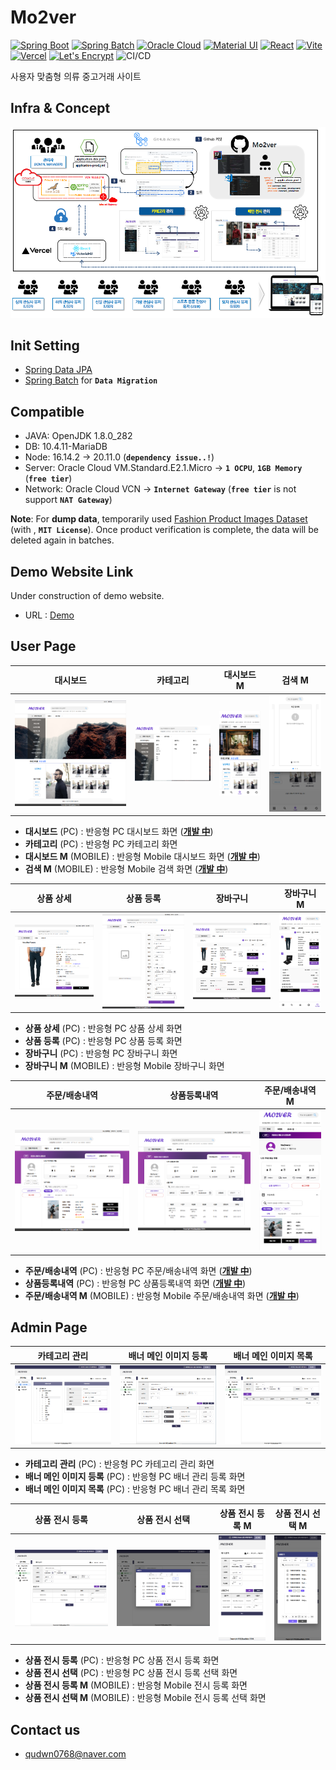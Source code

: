 # Mo2ver

[![Spring Boot](https://img.shields.io/badge/Spring%20Boot-6DB33F?style=flat&logo=springboot&logoColor=white)](https://spring.io/projects/spring-boot)
[![Spring Batch](https://img.shields.io/badge/Spring%20Batch-6DB33F?style=flat&logo=spring&logoColor=white)](https://spring.io/projects/spring-batch)
[![Oracle Cloud](https://img.shields.io/badge/Oracle%20Cloud-F80000?style=flat&logo=oracle&logoColor=white)](https://www.oracle.com/cloud/free/)
[![Material UI](https://img.shields.io/badge/Material%20UI-007FFF?style=flat&logo=mui&logoColor=white)](https://mui.com/material-ui/)
[![React](https://img.shields.io/badge/React-61DAFB?style=flat&logo=react&logoColor=white)](https://18.react.dev)
[![Vite](https://img.shields.io/badge/Vite-646CFF?style=flat&logo=vite&logoColor=white)](https://vite.dev)
[![Vercel](https://img.shields.io/badge/Vercel-000000?style=flat&logo=vercel&logoColor=white)](https://vercel.com)
[![Let's Encrypt](https://img.shields.io/badge/Let's%20Encrypt-003A70?style=flat&logo=letsencrypt&logoColor=white)](https://letsencrypt.org)
![CI/CD](https://github.com/er3busnote/mo2ver/actions/workflows/deploy.yml/badge.svg)

사용자 맞춤형 의류 중고거래 사이트

## Infra & Concept
![Infra & Concept](./images/INFRA&CONCEPT_v3.PNG)

## Init Setting
- [Spring Data JPA](https://start.spring.io/#!type=gradle-project&language=java&platformVersion=2.7.3&packaging=jar&jvmVersion=1.8&groupId=com.mo2ver&artifactId=mo2ver&name=mo2ver&description=Mo2ver%20project%20for%20Spring%20Boot&packageName=com.mo2ver.web&dependencies=data-jpa,validation,security,mail,devtools,mariadb,lombok)
- [Spring Batch](https://start.spring.io/#!type=gradle-project&language=java&platformVersion=2.7.3&packaging=jar&jvmVersion=1.8&groupId=com.mo2ver&artifactId=batch&name=batch&description=Mo2ver%20project%20for%20Spring%20Batch&packageName=com.mo2ver.batch&dependencies=batch,mariadb,lombok) for **`Data Migration`**

## Compatible
- JAVA: OpenJDK 1.8.0_282
- DB: 10.4.11-MariaDB
- Node: 16.14.2 → 20.11.0 (**`dependency issue..!`**)
- Server: Oracle Cloud VM.Standard.E2.1.Micro → **`1 OCPU`**, **`1GB Memory`** (**`free tier`**)
- Network: Oracle Cloud VCN → **`Internet Gateway`** (**`free tier`** is not support **`NAT Gateway`**)

**Note**: For **dump data**, temporarily used [Fashion Product Images Dataset](https://www.kaggle.com/datasets/paramaggarwal/fashion-product-images-dataset) (with <img src="https://www.kaggle.com/static/images/site-logo.svg" height="18" alt=""/>, **`MIT License`**). Once product verification is complete, the data will be deleted again in batches.

## Demo Website Link
Under construction of demo website.
- URL : [Demo](https://mo2ver.vercel.app/)

## User Page
| 대시보드 | 카테고리 | 대시보드 M | 검색 M |
| :-----: | :-----: | :-----: | :-----: |
| ![Home Page 01](./images/HOME_PC_01.PNG) | ![Home Page 02](./images/HOME_PC_02.PNG) | ![Home Page 03](./images/HOME_MOBILE_01.PNG) | ![Home Page 04](./images/GOODS_SEARCH_MOBILE_01.PNG) |

- **대시보드** (PC) : 반응형 PC 대시보드 화면 (<ins>**개발 中**</ins>)
- **카테고리** (PC) : 반응형 PC 카테고리 화면
- **대시보드 M** (MOBILE) : 반응형 Mobile 대시보드 화면 (<ins>**개발 中**</ins>)
- **검색 M** (MOBILE) : 반응형 Mobile 검색 화면 (<ins>**개발 中**</ins>)

| 상품 상세 | 상품 등록 | 장바구니 | 장바구니 M |
| :------: | :------: | :-----: | :-----: |
| ![Detail Page 01](./images/GOODS_DETAIL_PC_01.PNG) | ![Register Page 01](./images/GOODS_REGISTER_PC_01.PNG) | ![Cart Page 01](./images/CART_PC_01.PNG) | ![Cart Page 02](./images/CART_MOBILE_01.PNG) |

- **상품 상세** (PC) : 반응형 PC 상품 상세 화면
- **상품 등록** (PC) : 반응형 PC 상품 등록 화면
- **장바구니** (PC) : 반응형 PC 장바구니 화면
- **장바구니 M** (MOBILE) : 반응형 Mobile 장바구니 화면

| 주문/배송내역 | 상품등록내역 | 주문/배송내역 M |
| :--------: | :--------: | :--------: |
| ![Profile Page 01](./images/MY_PROFILE_PC_01.PNG) | ![Profile Page 02](./images/MY_PROFILE_PC_02.PNG) | ![Profile Page 03](./images/MY_PROFILE_MOBILE_01.PNG) |

- **주문/배송내역** (PC) : 반응형 PC 주문/배송내역 화면 (<ins>**개발 中**</ins>)
- **상품등록내역** (PC) : 반응형 PC 상품등록내역 화면 (<ins>**개발 中**</ins>)
- **주문/배송내역 M** (MOBILE) : 반응형 Mobile 주문/배송내역 화면 (<ins>**개발 中**</ins>)

## Admin Page
| 카테고리 관리 | 배너 메인 이미지 등록 | 배너 메인 이미지 목록 |
| :---------: | :-------: | :-------: |
| ![Category Page 01](./images/CATEGORY_MANAGE_PC_01.PNG) | ![Banner Page 01](./images/BANNER_MANAGE_PC_01.PNG) | ![Banner Page 02](./images/BANNER_MANAGE_PC_02.PNG) |

- **카테고리 관리** (PC) : 반응형 PC 카테고리 관리 화면
- **배너 메인 이미지 등록** (PC) : 반응형 PC 배너 관리 등록 화면
- **배너 메인 이미지 목록** (PC) : 반응형 PC 배너 관리 목록 화면

| 상품 전시 등록  | 상품 전시 선택 | 상품 전시 등록 M | 상품 전시 선택 M |
| :------: | :------: | :------: | :------: |
| ![Goods Page 01](./images/GOODS_MANAGE_PC_01.PNG) | ![Goods Page 02](./images/GOODS_MANAGE_PC_02.PNG) | ![Goods Page 03](./images/GOODS_MANAGE_MOBILE_01.PNG) | ![Goods Page 04](./images/GOODS_MANAGE_MOBILE_02.PNG) |

- **상품 전시 등록** (PC) : 반응형 PC 상품 전시 등록 화면
- **상품 전시 선택** (PC) : 반응형 PC 상품 전시 등록 선택 화면
- **상품 전시 등록 M** (MOBILE) : 반응형 Mobile 전시 등록 화면
- **상품 전시 선택 M** (MOBILE) : 반응형 Mobile 전시 등록 선택 화면

## Contact us
- qudwn0768@naver.com